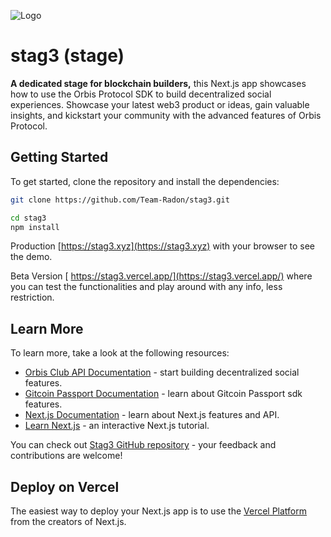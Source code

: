 ![Logo](https://www.stag3.xyz/stag3.svg)

# stag3 (stage)

**A dedicated stage for blockchain builders,** this Next.js app showcases how to use the Orbis Protocol SDK to build decentralized social experiences. Showcase your latest web3 product or ideas, gain valuable insights, and kickstart your community with the advanced features of Orbis Protocol.

## Getting Started

To get started, clone the repository and install the dependencies:

```bash
git clone https://github.com/Team-Radon/stag3.git
```

```bash
cd stag3
npm install

```

Production [https://stag3.xyz](https://stag3.xyz) with your browser to see the demo.


Beta Version [ https://stag3.vercel.app/](https://stag3.vercel.app/) where you can test the functionalities and play around with any info, less restriction.

## Learn More

To learn more, take a look at the following resources:

- [Orbis Club API Documentation](https://nextjs.org/docs) - start building decentralized social features.
- [Gitcoin Passport Documentation](https://docs.passport.gitcoin.co/) - learn about Gitcoin Passport sdk features.
- [Next.js Documentation](https://nextjs.org/docs) - learn about Next.js features and API.
- [Learn Next.js](https://nextjs.org/learn) - an interactive Next.js tutorial.

You can check out [ Stag3 GitHub repository](https://github.com/Team-Radon/stag3/) - your feedback and contributions are welcome!

## Deploy on Vercel

The easiest way to deploy your Next.js app is to use the [Vercel Platform](https://vercel.com/new?utm_medium=default-template&filter=next.js&utm_source=create-next-app&utm_campaign=create-next-app-readme) from the creators of Next.js.
